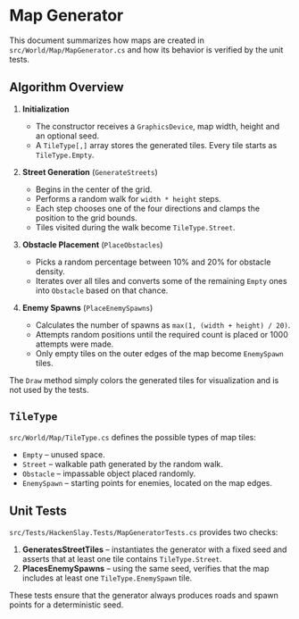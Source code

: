 # Map Generator

This document summarizes how maps are created in `src/World/Map/MapGenerator.cs` and how its behavior is verified by the unit tests.

## Algorithm Overview

1. **Initialization**
   - The constructor receives a `GraphicsDevice`, map width, height and an optional seed.
   - A `TileType[,]` array stores the generated tiles. Every tile starts as `TileType.Empty`.

2. **Street Generation** (`GenerateStreets`)
   - Begins in the center of the grid.
   - Performs a random walk for `width * height` steps.
   - Each step chooses one of the four directions and clamps the position to the grid bounds.
   - Tiles visited during the walk become `TileType.Street`.

3. **Obstacle Placement** (`PlaceObstacles`)
   - Picks a random percentage between 10% and 20% for obstacle density.
   - Iterates over all tiles and converts some of the remaining `Empty` ones into `Obstacle` based on that chance.

4. **Enemy Spawns** (`PlaceEnemySpawns`)
   - Calculates the number of spawns as `max(1, (width + height) / 20)`.
   - Attempts random positions until the required count is placed or 1000 attempts were made.
   - Only empty tiles on the outer edges of the map become `EnemySpawn` tiles.

The `Draw` method simply colors the generated tiles for visualization and is not used by the tests.

## `TileType`

`src/World/Map/TileType.cs` defines the possible types of map tiles:

- `Empty` – unused space.
- `Street` – walkable path generated by the random walk.
- `Obstacle` – impassable object placed randomly.
- `EnemySpawn` – starting points for enemies, located on the map edges.

## Unit Tests

`src/Tests/HackenSlay.Tests/MapGeneratorTests.cs` provides two checks:

1. **GeneratesStreetTiles** – instantiates the generator with a fixed seed and asserts that at least one tile contains `TileType.Street`.
2. **PlacesEnemySpawns** – using the same seed, verifies that the map includes at least one `TileType.EnemySpawn` tile.

These tests ensure that the generator always produces roads and spawn points for a deterministic seed.
